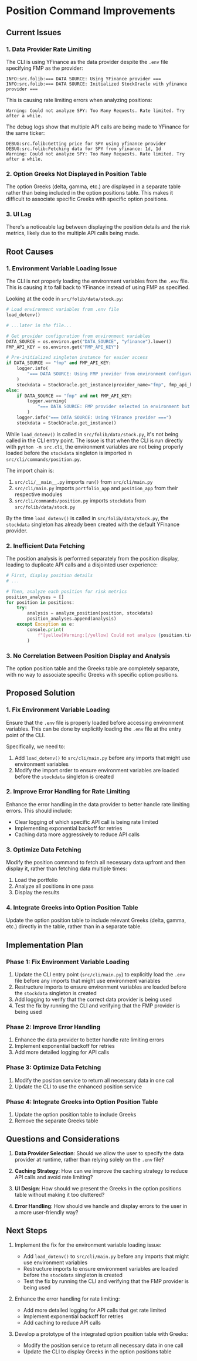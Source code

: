 # Position Command Improvements

## Current Issues

### 1. Data Provider Rate Limiting

The CLI is using YFinance as the data provider despite the `.env` file specifying FMP as the provider:

```
INFO:src.folib:=== DATA SOURCE: Using YFinance provider ===
INFO:src.folib:=== DATA SOURCE: Initialized StockOracle with yfinance provider ===
```

This is causing rate limiting errors when analyzing positions:

```
Warning: Could not analyze SPY: Too Many Requests. Rate limited. Try after a while.
```

The debug logs show that multiple API calls are being made to YFinance for the same ticker:

```
DEBUG:src.folib:Getting price for SPY using yfinance provider
DEBUG:src.folib:Fetching data for SPY from yfinance: 1d, 1d
Warning: Could not analyze SPY: Too Many Requests. Rate limited. Try after a while.
```

### 2. Option Greeks Not Displayed in Position Table

The option Greeks (delta, gamma, etc.) are displayed in a separate table rather than being included in the option positions table. This makes it difficult to associate specific Greeks with specific option positions.

### 3. UI Lag

There's a noticeable lag between displaying the position details and the risk metrics, likely due to the multiple API calls being made.

## Root Causes

### 1. Environment Variable Loading Issue

The CLI is not properly loading the environment variables from the `.env` file. This is causing it to fall back to YFinance instead of using FMP as specified.

Looking at the code in `src/folib/data/stock.py`:

```python
# Load environment variables from .env file
load_dotenv()

# ...later in the file...

# Get provider configuration from environment variables
DATA_SOURCE = os.environ.get("DATA_SOURCE", "yfinance").lower()
FMP_API_KEY = os.environ.get("FMP_API_KEY")

# Pre-initialized singleton instance for easier access
if DATA_SOURCE == "fmp" and FMP_API_KEY:
    logger.info(
        "=== DATA SOURCE: Using FMP provider from environment configuration ==="
    )
    stockdata = StockOracle.get_instance(provider_name="fmp", fmp_api_key=FMP_API_KEY)
else:
    if DATA_SOURCE == "fmp" and not FMP_API_KEY:
        logger.warning(
            "=== DATA SOURCE: FMP provider selected in environment but no API key provided, falling back to yfinance ==="
        )
    logger.info("=== DATA SOURCE: Using YFinance provider ===")
    stockdata = StockOracle.get_instance()
```

While `load_dotenv()` is called in `src/folib/data/stock.py`, it's not being called in the CLI entry point. The issue is that when the CLI is run directly with `python -m src.cli`, the environment variables are not being properly loaded before the `stockdata` singleton is imported in `src/cli/commands/position.py`.

The import chain is:
1. `src/cli/__main__.py` imports `run()` from `src/cli/main.py`
2. `src/cli/main.py` imports `portfolio_app` and `position_app` from their respective modules
3. `src/cli/commands/position.py` imports `stockdata` from `src/folib/data/stock.py`

By the time `load_dotenv()` is called in `src/folib/data/stock.py`, the `stockdata` singleton has already been created with the default YFinance provider.

### 2. Inefficient Data Fetching

The position analysis is performed separately from the position display, leading to duplicate API calls and a disjointed user experience:

```python
# First, display position details
# ...

# Then, analyze each position for risk metrics
position_analyses = []
for position in positions:
    try:
        analysis = analyze_position(position, stockdata)
        position_analyses.append(analysis)
    except Exception as e:
        console.print(
            f"[yellow]Warning:[/yellow] Could not analyze {position.ticker}: {e!s}"
        )
```

### 3. No Correlation Between Position Display and Analysis

The option position table and the Greeks table are completely separate, with no way to associate specific Greeks with specific option positions.

## Proposed Solution

### 1. Fix Environment Variable Loading

Ensure that the `.env` file is properly loaded before accessing environment variables. This can be done by explicitly loading the `.env` file at the entry point of the CLI.

Specifically, we need to:
1. Add `load_dotenv()` to `src/cli/main.py` before any imports that might use environment variables
2. Modify the import order to ensure environment variables are loaded before the `stockdata` singleton is created

### 2. Improve Error Handling for Rate Limiting

Enhance the error handling in the data provider to better handle rate limiting errors. This should include:
- Clear logging of which specific API call is being rate limited
- Implementing exponential backoff for retries
- Caching data more aggressively to reduce API calls

### 3. Optimize Data Fetching

Modify the position command to fetch all necessary data upfront and then display it, rather than fetching data multiple times:

1. Load the portfolio
2. Analyze all positions in one pass
3. Display the results

### 4. Integrate Greeks into Option Position Table

Update the option position table to include relevant Greeks (delta, gamma, etc.) directly in the table, rather than in a separate table.

## Implementation Plan

### Phase 1: Fix Environment Variable Loading

1. Update the CLI entry point (`src/cli/main.py`) to explicitly load the `.env` file before any imports that might use environment variables
2. Restructure imports to ensure environment variables are loaded before the `stockdata` singleton is created
3. Add logging to verify that the correct data provider is being used
4. Test the fix by running the CLI and verifying that the FMP provider is being used

### Phase 2: Improve Error Handling

1. Enhance the data provider to better handle rate limiting errors
2. Implement exponential backoff for retries
3. Add more detailed logging for API calls

### Phase 3: Optimize Data Fetching

1. Modify the position service to return all necessary data in one call
2. Update the CLI to use the enhanced position service

### Phase 4: Integrate Greeks into Option Position Table

1. Update the option position table to include Greeks
2. Remove the separate Greeks table

## Questions and Considerations

1. **Data Provider Selection**: Should we allow the user to specify the data provider at runtime, rather than relying solely on the `.env` file?

2. **Caching Strategy**: How can we improve the caching strategy to reduce API calls and avoid rate limiting?

3. **UI Design**: How should we present the Greeks in the option positions table without making it too cluttered?

4. **Error Handling**: How should we handle and display errors to the user in a more user-friendly way?

## Next Steps

1. Implement the fix for the environment variable loading issue:
   - Add `load_dotenv()` to `src/cli/main.py` before any imports that might use environment variables
   - Restructure imports to ensure environment variables are loaded before the `stockdata` singleton is created
   - Test the fix by running the CLI and verifying that the FMP provider is being used

2. Enhance the error handling for rate limiting:
   - Add more detailed logging for API calls that get rate limited
   - Implement exponential backoff for retries
   - Add caching to reduce API calls

3. Develop a prototype of the integrated option position table with Greeks:
   - Modify the position service to return all necessary data in one call
   - Update the CLI to display Greeks in the option positions table
